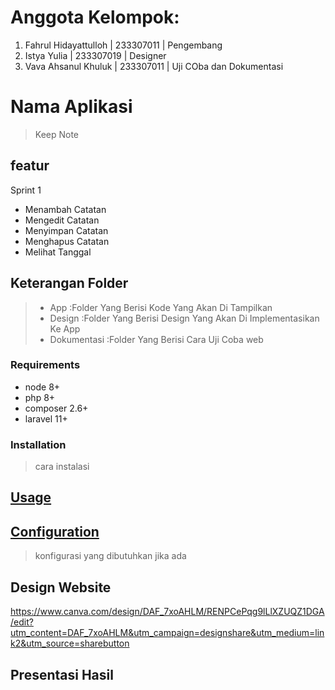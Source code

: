 # Anggota Kelompok:
1. Fahrul Hidayattulloh | 233307011 | Pengembang
2. Istya Yulia | 233307019 | Designer
3. Vava Ahsanul Khuluk | 233307011 | Uji COba dan Dokumentasi

# Nama Aplikasi
> Keep Note

## featur
Sprint 1
* Menambah Catatan
* Mengedit Catatan
* Menyimpan Catatan
* Menghapus Catatan
* Melihat Tanggal
  
## Keterangan Folder
> * App :Folder Yang Berisi Kode Yang Akan Di Tampilkan
> * Design :Folder Yang Berisi Design Yang Akan Di Implementasikan Ke App
> * Dokumentasi :Folder Yang Berisi Cara Uji Coba web

### Requirements

* node 8+
* php 8+
* composer 2.6+
* laravel 11+

### Installation
> cara instalasi

## [Usage](#usage)
> 


## [Configuration](#configuration)
> konfigurasi yang dibutuhkan jika ada

## Design Website
https://www.canva.com/design/DAF_7xoAHLM/RENPCePqg9lLlXZUQZ1DGA/edit?utm_content=DAF_7xoAHLM&utm_campaign=designshare&utm_medium=link2&utm_source=sharebutton

## Presentasi Hasil

